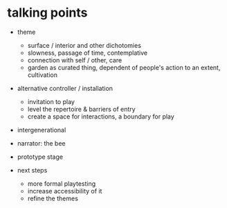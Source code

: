 

# talking points

- theme
  - surface / interior and other dichotomies
  - slowness, passage of time, contemplative
  - connection with self / other, care
  - garden as curated thing, dependent of people's action to an extent, cultivation

- alternative controller / installation
  - invitation to play
  - level the repertoire & barriers of entry
  - create a space for interactions, a boundary for play

- intergenerational

- narrator: the bee

- prototype stage

- next steps
  - more formal playtesting
  - increase accessibility of it
  - refine the themes
